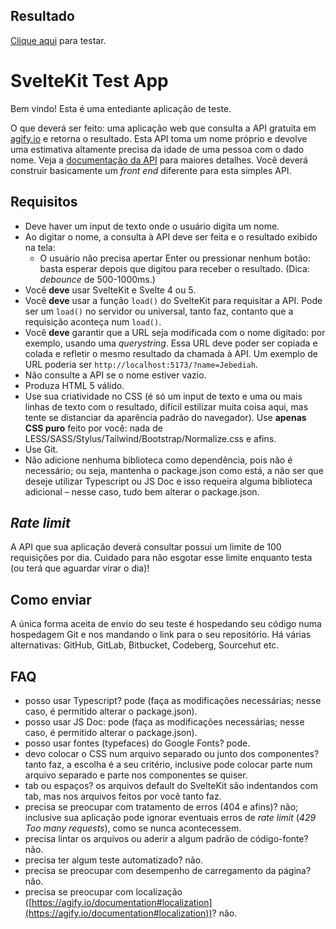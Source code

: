 ## Resultado
[Clique aqui](https://agify-demo-svelte.vercel.app/) para testar.


# SvelteKit Test App
Bem vindo! Esta é uma entediante aplicação de teste.

O que deverá ser feito: uma aplicação web que consulta a API gratuita em [agify.io](https://api.agify.io) e retorna o resultado. Esta API toma um nome próprio e devolve uma estimativa altamente precisa da idade de uma pessoa com o dado nome. Veja a [documentação da API](https://agify.io/documentation) para maiores detalhes. Você deverá construir basicamente um _front end_ diferente para esta simples API.

## Requisitos

- Deve haver um input de texto onde o usuário digita um nome.
- Ao digitar o nome, a consulta à API deve ser feita e o resultado exibido na tela:
	- O usuário não precisa apertar Enter ou pressionar nenhum botão: basta esperar depois que digitou para receber o resultado. (Dica: _debounce_ de 500-1000ms.)
- Você **deve** usar SvelteKit e Svelte 4 ou 5.
- Você **deve** usar a função `load()` do SvelteKit para requisitar a API. Pode ser um `load()` no servidor ou universal, tanto faz, contanto que a requisição aconteça num `load()`.
- Você **deve** garantir que a URL seja modificada com o nome digitado: por exemplo, usando uma _querystring_. Essa URL deve poder ser copiada e colada e refletir o mesmo resultado da chamada à API. Um exemplo de URL poderia ser `http://localhost:5173/?name=Jebediah`.
- Não consulte a API se o nome estiver vazio.
- Produza HTML 5 válido.
- Use sua criatividade no CSS (é só um input de texto e uma ou mais linhas de texto com o resultado, difícil estilizar muita coisa aqui, mas tente se distanciar da aparência padrão do navegador). Use **apenas CSS puro** feito por você: nada de LESS/SASS/Stylus/Tailwind/Bootstrap/Normalize.css e afins.
- Use Git.
- Não adicione nenhuma biblioteca como dependência, pois não é necessário; ou seja, mantenha o package.json como está, a não ser que deseje utilizar Typescript ou JS Doc e isso requeira alguma biblioteca adicional – nesse caso, tudo bem alterar o package.json.

## _Rate limit_

A API que sua aplicação deverá consultar possui um limite de 100 requisições por dia. Cuidado para não esgotar esse limite enquanto testa (ou terá que aguardar virar o dia)!

## Como enviar

A única forma aceita de envio do seu teste é hospedando seu código numa hospedagem Git e nos mandando o link para o seu repositório. Há várias alternativas: GitHub, GitLab, Bitbucket, Codeberg, Sourcehut etc.

## FAQ

- posso usar Typescript? pode (faça as modificações necessárias; nesse caso, é permitido alterar o package.json).
- posso usar JS Doc: pode (faça as modificações necessárias; nesse caso, é permitido alterar o package.json).
- posso usar fontes (typefaces) do Google Fonts? pode.
- devo colocar o CSS num arquivo separado ou junto dos componentes? tanto faz, a escolha é a seu critério, inclusive pode colocar parte num arquivo separado e parte nos componentes se quiser.
- tab ou espaços? os arquivos default do SvelteKit são indentandos com tab, mas nos arquivos feitos por você tanto faz.
- precisa se preocupar com tratamento de erros (404 e afins)? não; inclusive sua aplicação pode ignorar eventuais erros de _rate limit_ (_429 Too many requests_), como se nunca acontecessem.
- precisa lintar os arquivos ou aderir a algum padrão de código-fonte? não.
- precisa ter algum teste automatizado? não.
- precisa se preocupar com desempenho de carregamento da página? não.
- precisa se preocupar com localização ([https://agify.io/documentation#localization](https://agify.io/documentation#localization))? não.
